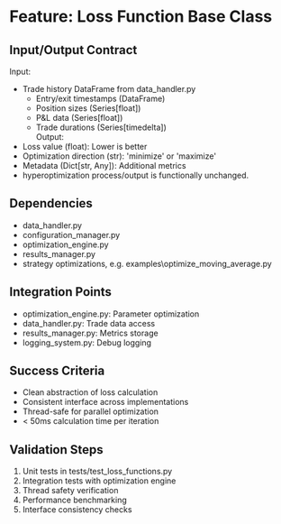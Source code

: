 # Feature: Loss Function Base Class  

## Input/Output Contract  
Input:  
- Trade history DataFrame from data_handler.py  
  - Entry/exit timestamps (DataFrame)  
  - Position sizes (Series[float])   
  - P&L data (Series[float])  
  - Trade durations (Series[timedelta])  
Output:  
- Loss value (float): Lower is better  
- Optimization direction (str): 'minimize' or 'maximize'  
- Metadata (Dict[str, Any]): Additional metrics
- hyperoptimization process/output is functionally unchanged.  

## Dependencies  
- data_handler.py  
- configuration_manager.py  
- optimization_engine.py  
- results_manager.py  
- strategy optimizations, e.g. examples\optimize_moving_average.py

## Integration Points  
- optimization_engine.py: Parameter optimization  
- data_handler.py: Trade data access  
- results_manager.py: Metrics storage  
- logging_system.py: Debug logging  

## Success Criteria  
- Clean abstraction of loss calculation  
- Consistent interface across implementations  
- Thread-safe for parallel optimization  
- < 50ms calculation time per iteration  

## Validation Steps  
1. Unit tests in tests/test_loss_functions.py  
2. Integration tests with optimization engine  
3. Thread safety verification  
4. Performance benchmarking  
5. Interface consistency checks  